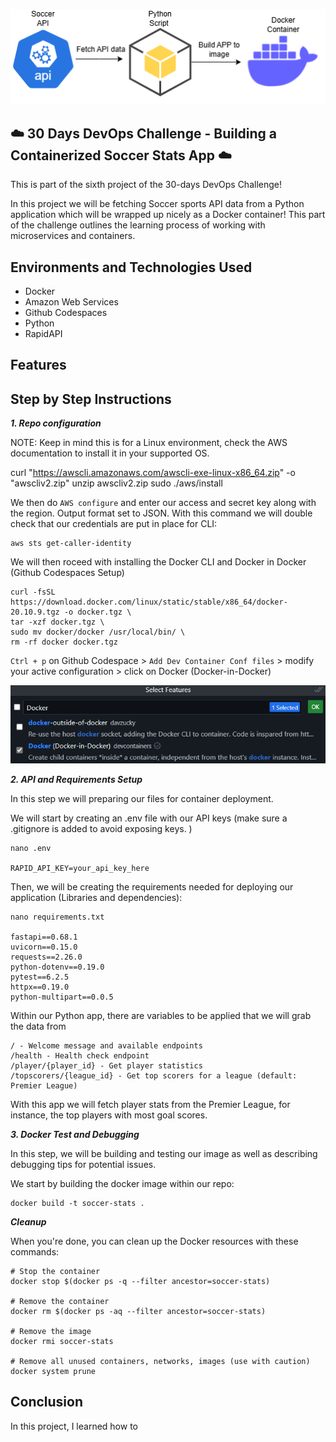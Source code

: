 <p align="center">
  <img src="assets/diagram.png" 
</p>
  
## ☁️ 30 Days DevOps Challenge - Building a Containerized Soccer Stats App  ☁️

This is part of the sixth project of the 30-days DevOps Challenge! 

In this project we will be fetching Soccer sports API data from a Python application which will be wrapped up nicely as a Docker container! This part of the challenge outlines the learning process of working with microservices and containers.


<h2>Environments and Technologies Used</h2>

  - Docker
  - Amazon Web Services
  - Github Codespaces
  - Python
  - RapidAPI
  
  
<h2>Features</h2>  




<h2>Step by Step Instructions</h2>

***1. Repo configuration***


NOTE: Keep in mind this is for a Linux environment, check the AWS documentation to install it in your supported OS.


   curl "https://awscli.amazonaws.com/awscli-exe-linux-x86_64.zip" -o "awscliv2.zip"
unzip awscliv2.zip
sudo ./aws/install


We then do `AWS configure` and enter our access and secret key along with the region. Output format set to JSON. With this command we will double check that our credentials are put in place for CLI:

```
aws sts get-caller-identity
```

We will then roceed with installing the Docker CLI and Docker in Docker (Github Codespaces Setup)

```
curl -fsSL https://download.docker.com/linux/static/stable/x86_64/docker-20.10.9.tgz -o docker.tgz \
tar -xzf docker.tgz \
sudo mv docker/docker /usr/local/bin/ \
rm -rf docker docker.tgz
```

`Ctrl + p` on Github Codespace > `Add Dev Container Conf files` > modify your active configuration > click on Docker (Docker-in-Docker)

![image](/assets/image1.png)



***2.  API and Requirements Setup***

In this step we will preparing our files for container deployment.

We will start by creating an .env file with our API keys (make sure a .gitignore is added to avoid exposing keys. )

```
nano .env 

RAPID_API_KEY=your_api_key_here
```

Then, we will be creating the requirements needed for deploying our application (Libraries and dependencies):

```
nano requirements.txt

fastapi==0.68.1
uvicorn==0.15.0
requests==2.26.0
python-dotenv==0.19.0
pytest==6.2.5
httpx==0.19.0
python-multipart==0.0.5
```

Within our Python app, there are variables to be applied that we will grab the data from 

```
/ - Welcome message and available endpoints
/health - Health check endpoint
/player/{player_id} - Get player statistics
/topscorers/{league_id} - Get top scorers for a league (default: Premier League)
```

With this app we will fetch player stats from the Premier League, for instance, the top players with most goal scores.

***3. Docker Test and Debugging***

In this step, we will be building and testing our image as well as describing debugging tips for potential issues.

We start by building the docker image within our repo:

```
docker build -t soccer-stats .
```

***Cleanup***

When you're done, you can clean up the Docker resources with these commands:

```
# Stop the container
docker stop $(docker ps -q --filter ancestor=soccer-stats)

# Remove the container
docker rm $(docker ps -aq --filter ancestor=soccer-stats)

# Remove the image
docker rmi soccer-stats

# Remove all unused containers, networks, images (use with caution)
docker system prune
```

<h2>Conclusion</h2>

In this project, I learned how to 
